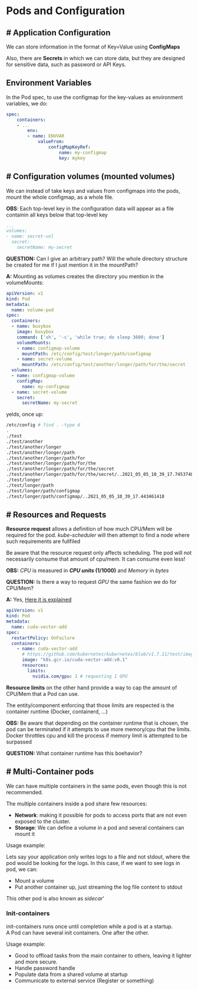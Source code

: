 # Pods and Configuration

## **# Application Configuration**

We can store information in the format of Key=Value using **ConfigMaps**

Also, there are **Secrets** in which we can store data, but they are designed for sensitive data, such as password or API Keys.

## **Environment Variables**

In the Pod spec, to use the configmap for the key-values as environment variables, we do:

```yaml
spec:
    containers:
    - ...
        env:
        - name: ENVVAR
            valueFrom:
                configMapKeyRef:
                    name: my-configmap
                    key: mykey
```

## **# Configuration volumes (mounted volumes)**

We can instead of take keys and values from configmaps into the pods, mount the whole configmap, as a whole file.

**OBS**: Each top-level key in the configuration data will appear as a file containin all keys below that top-level key

```yaml
...
volumes:
- name: secret-vol
  secret:
    secretName: my-secret
```

**QUESTION:** Can I give an arbitrary path? Will the whole directory structure be created for me if I just mention it in the mountPath?

**A:** Mounting as volumes creates the directory you mention in the volumeMounts:

```yaml
apiVersion: v1
kind: Pod
metadata:
  name: volume-pod
spec:
  containers:
  - name: busybox
    image: busybox
    command: ['sh', '-c', 'while true; do sleep 3600; done']
    volumeMounts:
    - name: configmap-volume
      mountPath: /etc/config/test/longer/path/configmap
    - name: secret-volume
      mountPath: /etc/config/test/another/longer/path/for/the/secret
  volumes:
  - name: configmap-volume
    configMap:
      name: my-configmap
  - name: secret-volume
    secret:
      secretName: my-secret
```

yelds, once up:

```bash
/etc/config # find . -type d
.
./test
./test/another
./test/another/longer
./test/another/longer/path
./test/another/longer/path/for
./test/another/longer/path/for/the
./test/another/longer/path/for/the/secret
./test/another/longer/path/for/the/secret/..2021_05_05_10_39_17.745374849
./test/longer
./test/longer/path
./test/longer/path/configmap
./test/longer/path/configmap/..2021_05_05_10_39_17.443461418
```

## **# Resources and Requests**

**Resource request** allows a definition of how much CPU/Mem will be required for the pod. _kube-scheduler_ will then attempt to find a node where such requirements are fullfiled

Be aware that the resource request only affects scheduling. The pod will not necessarily consume that amount of cpu/mem. It can consume even less!

**OBS:** _CPU_ is measured in **_CPU units_ (1/1000)** and _Memory_ in _bytes_

**QUESTION:** Is there a way to request _GPU_ the same fashion we do for CPU/Mem?

**A:** Yes, [Here it is explained](https://kubernetes.io/docs/tasks/manage-gpus/scheduling-gpus/)

```yaml
apiVersion: v1
kind: Pod
metadata:
  name: cuda-vector-add
spec:
  restartPolicy: OnFailure
  containers:
    - name: cuda-vector-add
      # https://github.com/kubernetes/kubernetes/blob/v1.7.11/test/images/nvidia-cuda/Dockerfile
      image: "k8s.gcr.io/cuda-vector-add:v0.1"
      resources:
        limits:
          nvidia.com/gpu: 1 # requesting 1 GPU
```

**Resource limits** on the other hand provide a way to cap the amount of CPU/Mem that a Pod can use. 

The entity/component enforcing that those limits are respected is the container runtime (Docker, containerd, ...)

**OBS:** Be aware that depending on the container runtime that is chosen, the pod can be terminated if it attempts to use more memory/cpu that the limits. Docker throttles cpu and kill the process if memory limit is attempted to be surpassed

**QUESTION:** What container runtime has this boehavior?

## **# Multi-Container pods**

We can have multiple containers in the same pods, even though this is not recommended.

The multiple containers inside a pod share few resources:
* **Network**: making it possible for pods to access ports that are not even exposed to the cluster.
* **Storage**: We can define a volume in a pod and several containers can mount it

Usage example:  

Lets say your application only writes logs to a file and not stdout, where the pod would be looking for the logs. In this case, if we want to see logs in pod, we can:
- Mount a volume
- Put another container up, just streaming the log file content to stdout

This other pod is also known as _sidecar_'

### **Init-containers**

init-containers runs once until completion while a pod is at a startup.  
A Pod can have several init containers. One after the other.

Usage example:
- Good to offload tasks from the main container to others, leaving it lighter and more secure.
- Handle password handle
- Populate data from a shared volume at startup
- Communicate to external service (Register or something)
